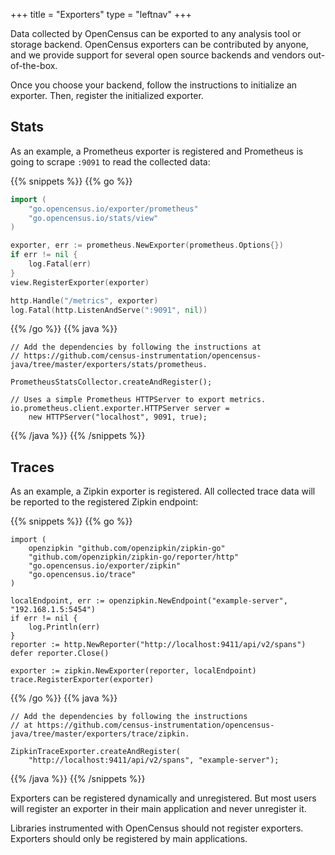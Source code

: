 +++
title = "Exporters"
type = "leftnav"
+++

Data collected by OpenCensus can be exported to any analysis tool or storage backend.
OpenCensus exporters can be contributed by anyone, and we provide support for several
open source backends and vendors out-of-the-box.

Once you choose your backend, follow the instructions to initialize an exporter.
Then, register the initialized exporter.

## Stats

As an example, a Prometheus exporter is registered and Prometheus is going to scrape
`:9091` to read the collected data:

{{% snippets %}}
{{% go %}}
``` go
import (
    "go.opencensus.io/exporter/prometheus"
    "go.opencensus.io/stats/view"
)

exporter, err := prometheus.NewExporter(prometheus.Options{})
if err != nil {
    log.Fatal(err)
}
view.RegisterExporter(exporter)

http.Handle("/metrics", exporter)
log.Fatal(http.ListenAndServe(":9091", nil))
```
{{% /go %}}
{{% java %}}
```
// Add the dependencies by following the instructions at
// https://github.com/census-instrumentation/opencensus-java/tree/master/exporters/stats/prometheus.

PrometheusStatsCollector.createAndRegister();

// Uses a simple Prometheus HTTPServer to export metrics. 
io.prometheus.client.exporter.HTTPServer server = 
    new HTTPServer("localhost", 9091, true);
```
{{% /java %}}
{{% /snippets %}}

## Traces

As an example, a Zipkin exporter is registered. All collected trace data will be reported
to the registered Zipkin endpoint:

{{% snippets %}}
{{% go %}}
```
import (
    openzipkin "github.com/openzipkin/zipkin-go"
    "github.com/openzipkin/zipkin-go/reporter/http"
    "go.opencensus.io/exporter/zipkin"
    "go.opencensus.io/trace"
)

localEndpoint, err := openzipkin.NewEndpoint("example-server", "192.168.1.5:5454")
if err != nil {
    log.Println(err)
}
reporter := http.NewReporter("http://localhost:9411/api/v2/spans")
defer reporter.Close()

exporter := zipkin.NewExporter(reporter, localEndpoint)
trace.RegisterExporter(exporter)
```
{{% /go %}}
{{% java %}}
```
// Add the dependencies by following the instructions
// at https://github.com/census-instrumentation/opencensus-java/tree/master/exporters/trace/zipkin.

ZipkinTraceExporter.createAndRegister(
    "http://localhost:9411/api/v2/spans", "example-server");
```
{{% /java %}}
{{% /snippets %}}

Exporters can be registered dynamically and unregistered. But most users will register
an exporter in their main application and never unregister it.

Libraries instrumented with OpenCensus should not register exporters. Exporters should
only be registered by main applications.

